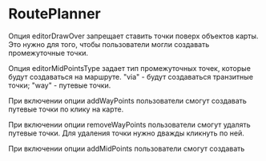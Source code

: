 # RoutePlanner

Опция editorDrawOver запрещает ставить точки поверх объектов карты.
Это нужно для того, чтобы пользователи могли создавать промежуточные точки.

Опция editorMidPointsType задает тип промежуточных точек, которые будут создаваться на маршруте.
"via" - будут создаваться транзитные точки;
"way" - путевые точки.

При включении опции addWayPoints пользователи смогут создавать путевые точки по клику на карте.

При включении опции removeWayPoints пользователи смогут удалять путевые точки. 
Для удаления точки нужно дважды кликнуть по ней.

При включении опции addMidPoints пользователи смогут создавать
